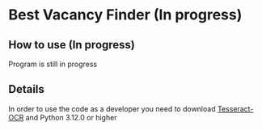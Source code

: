 # Best Vacancy Finder (In progress)
## How to use (In progress)
Program is still in progress
## Details
In order to use the code as a developer you need to download  [Tesseract-OCR](https://github.com/tesseract-ocr/tesseract?tab=readme-ov-file#tesseract-ocr) and  Python 3.12.0 or higher

